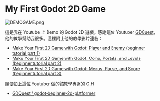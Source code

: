 My First Godot 2D Game
===

![DEMOGAME.png](https://i.loli.net/2020/04/10/mDGMjzFBdxovkac.png)

這是我在 Youtube 上 Demo 的 Godot 2D 遊戲。感謝這位 Youtuber [GDQuest](https://www.youtube.com/channel/UCxboW7x0jZqFdvMdCFKTMsQ)，他的教學幫助我很多。這裡附上他的教學影片連結：

- [Make Your First 2D Game with Godot: Player and Enemy (beginner tutorial part 1)](https://www.youtube.com/watch?v=Mc13Z2gboEk&t=2095s)
- [Make Your First 2D Game with Godot: Coins, Portals, and Levels (beginner tutorial part 2)](https://www.youtube.com/watch?v=6ziIyx60N6I)
- [Make Your First 2D Game with Godot: Menus, Pause, and Score (beginner tutorial part 3)](https://www.youtube.com/watch?v=mjWwWIEyib8)

順便加上這位 Youtuber 做的該教學專案的 G.H

- [GDQuest / godot-beginner-2d-platformer](https://github.com/GDQuest/godot-beginner-2d-platformer)